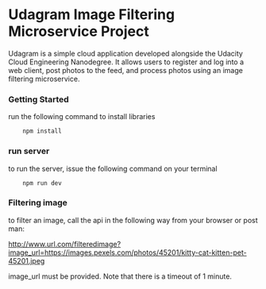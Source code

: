 # Udagram Image Filtering Microservice Project

Udagram is a simple cloud application developed alongside the Udacity Cloud Engineering Nanodegree. It allows users to register and log into a web client, post photos to the feed, and process photos using an image filtering microservice.

### Getting Started

run the following command to install libraries

        npm install

### run server

to run the server, issue the following command on your terminal

        npm run dev

### Filtering image

to filter an image, call the api in the following way from your browser or post man:

http://www.url.com/filteredimage?image_url=https://images.pexels.com/photos/45201/kitty-cat-kitten-pet-45201.jpeg

image_url must be provided. Note that there is a timeout of 1 minute.